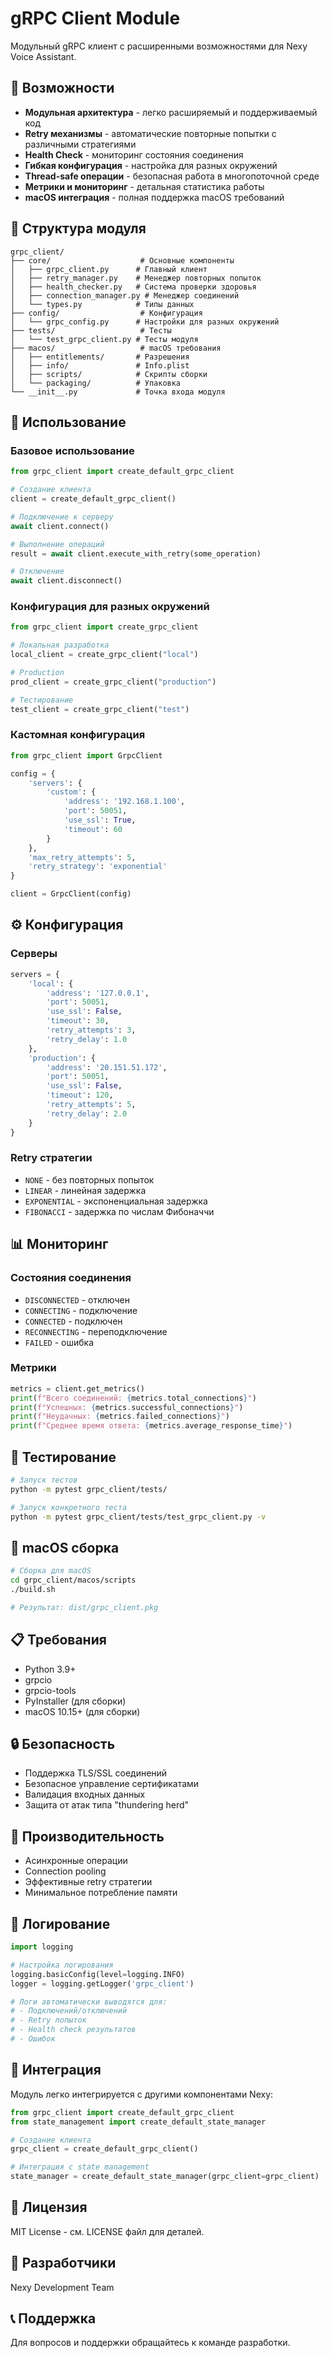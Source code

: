 # gRPC Client Module

Модульный gRPC клиент с расширенными возможностями для Nexy Voice Assistant.

## 🚀 Возможности

- **Модульная архитектура** - легко расширяемый и поддерживаемый код
- **Retry механизмы** - автоматические повторные попытки с различными стратегиями
- **Health Check** - мониторинг состояния соединения
- **Гибкая конфигурация** - настройка для разных окружений
- **Thread-safe операции** - безопасная работа в многопоточной среде
- **Метрики и мониторинг** - детальная статистика работы
- **macOS интеграция** - полная поддержка macOS требований

## 📁 Структура модуля

```
grpc_client/
├── core/                    # Основные компоненты
│   ├── grpc_client.py      # Главный клиент
│   ├── retry_manager.py    # Менеджер повторных попыток
│   ├── health_checker.py   # Система проверки здоровья
│   ├── connection_manager.py # Менеджер соединений
│   └── types.py            # Типы данных
├── config/                  # Конфигурация
│   └── grpc_config.py      # Настройки для разных окружений
├── tests/                   # Тесты
│   └── test_grpc_client.py # Тесты модуля
├── macos/                   # macOS требования
│   ├── entitlements/       # Разрешения
│   ├── info/               # Info.plist
│   ├── scripts/            # Скрипты сборки
│   └── packaging/          # Упаковка
└── __init__.py             # Точка входа модуля
```

## 🔧 Использование

### Базовое использование

```python
from grpc_client import create_default_grpc_client

# Создание клиента
client = create_default_grpc_client()

# Подключение к серверу
await client.connect()

# Выполнение операций
result = await client.execute_with_retry(some_operation)

# Отключение
await client.disconnect()
```

### Конфигурация для разных окружений

```python
from grpc_client import create_grpc_client

# Локальная разработка
local_client = create_grpc_client("local")

# Production
prod_client = create_grpc_client("production")

# Тестирование
test_client = create_grpc_client("test")
```

### Кастомная конфигурация

```python
from grpc_client import GrpcClient

config = {
    'servers': {
        'custom': {
            'address': '192.168.1.100',
            'port': 50051,
            'use_ssl': True,
            'timeout': 60
        }
    },
    'max_retry_attempts': 5,
    'retry_strategy': 'exponential'
}

client = GrpcClient(config)
```

## ⚙️ Конфигурация

### Серверы

```python
servers = {
    'local': {
        'address': '127.0.0.1',
        'port': 50051,
        'use_ssl': False,
        'timeout': 30,
        'retry_attempts': 3,
        'retry_delay': 1.0
    },
    'production': {
        'address': '20.151.51.172',
        'port': 50051,
        'use_ssl': False,
        'timeout': 120,
        'retry_attempts': 5,
        'retry_delay': 2.0
    }
}
```

### Retry стратегии

- `NONE` - без повторных попыток
- `LINEAR` - линейная задержка
- `EXPONENTIAL` - экспоненциальная задержка
- `FIBONACCI` - задержка по числам Фибоначчи

## 📊 Мониторинг

### Состояния соединения

- `DISCONNECTED` - отключен
- `CONNECTING` - подключение
- `CONNECTED` - подключен
- `RECONNECTING` - переподключение
- `FAILED` - ошибка

### Метрики

```python
metrics = client.get_metrics()
print(f"Всего соединений: {metrics.total_connections}")
print(f"Успешных: {metrics.successful_connections}")
print(f"Неудачных: {metrics.failed_connections}")
print(f"Среднее время ответа: {metrics.average_response_time}")
```

## 🧪 Тестирование

```bash
# Запуск тестов
python -m pytest grpc_client/tests/

# Запуск конкретного теста
python -m pytest grpc_client/tests/test_grpc_client.py -v
```

## 🍎 macOS сборка

```bash
# Сборка для macOS
cd grpc_client/macos/scripts
./build.sh

# Результат: dist/grpc_client.pkg
```

## 📋 Требования

- Python 3.9+
- grpcio
- grpcio-tools
- PyInstaller (для сборки)
- macOS 10.15+ (для сборки)

## 🔒 Безопасность

- Поддержка TLS/SSL соединений
- Безопасное управление сертификатами
- Валидация входных данных
- Защита от атак типа "thundering herd"

## 🚀 Производительность

- Асинхронные операции
- Connection pooling
- Эффективные retry стратегии
- Минимальное потребление памяти

## 📝 Логирование

```python
import logging

# Настройка логирования
logging.basicConfig(level=logging.INFO)
logger = logging.getLogger('grpc_client')

# Логи автоматически выводятся для:
# - Подключений/отключений
# - Retry попыток
# - Health check результатов
# - Ошибок
```

## 🤝 Интеграция

Модуль легко интегрируется с другими компонентами Nexy:

```python
from grpc_client import create_default_grpc_client
from state_management import create_default_state_manager

# Создание клиента
grpc_client = create_default_grpc_client()

# Интеграция с state management
state_manager = create_default_state_manager(grpc_client=grpc_client)
```

## 📄 Лицензия

MIT License - см. LICENSE файл для деталей.

## 👥 Разработчики

Nexy Development Team

## 📞 Поддержка

Для вопросов и поддержки обращайтесь к команде разработки.
